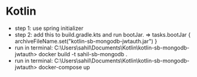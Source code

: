 # Kotlin
- step 1: use spring initializer 
- step 2: add this to build.gradle.kts and run bootJar. => tasks.bootJar {
archiveFileName.set("kotlin-sb-mongodb-jwtauth.jar")
}
- run in terminal: C:\Users\sahil\Documents\Kotlin\kotlin-sb-mongodb-jwtauth> docker build -t sahil-sb-mongodb .
- run in terminal: C:\Users\sahil\Documents\Kotlin\kotlin-sb-mongodb-jwtauth> docker-compose up